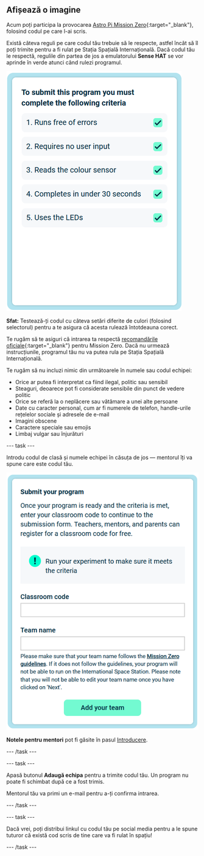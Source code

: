 ## Afișează o imagine

Acum poți participa la provocarea [Astro Pi Mission Zero](https://astro-pi.org/mission-zero){:target="_blank"}, folosind codul pe care l-ai scris.

Există câteva reguli pe care codul tău trebuie să le respecte, astfel încât să îl poți trimite pentru a fi rulat pe Stația Spațială Internațională. Dacă codul tău le respectă, regulile din partea de jos a emulatorului **Sense HAT** se vor aprinde în verde atunci când rulezi programul.

![Pagina Mission Zero care indică criteriile de verificare a intrării.](images/rules.png)

**Sfat:** Testează-ți codul cu câteva setări diferite de culori (folosind selectorul) pentru a te asigura că acesta rulează întotdeauna corect.

Te rugăm să te asiguri că intrarea ta respectă [recomandările oficiale](https://astro-pi.org/mission-zero/guidelines){:target="_blank"} pentru Mission Zero. Dacă nu urmează instrucțiunile, programul tău nu va putea rula pe Stația Spațială Internațională.

Te rugăm să nu incluzi nimic din următoarele în numele sau codul echipei:

+ Orice ar putea fi interpretat ca fiind ilegal, politic sau sensibil
+ Steaguri, deoarece pot fi considerate sensibile din punct de vedere politic
+ Orice se referă la o neplăcere sau vătămare a unei alte persoane
+ Date cu caracter personal, cum ar fi numerele de telefon, handle-urile rețelelor sociale și adresele de e-mail
+ Imagini obscene
+ Caractere speciale sau emojis
+ Limbaj vulgar sau înjurături

--- task ---

Introdu codul de clasă și numele echipei în căsuța de jos — mentorul îți va spune care este codul tău.

![Formularul de trimitere a codului clasei și a numelui echipei](images/submission.png)

**Notele pentru mentori** pot fi găsite în pasul [Introducere](https://projects.raspberrypi.org/en/projects/astro-pi-mission-zero/0).

--- /task ---

--- task ---

Apasă butonul **Adaugă echipa** pentru a trimite codul tău. Un program nu poate fi schimbat după ce a fost trimis.

Mentorul tău va primi un e-mail pentru a-ți confirma intrarea.

--- /task ---

--- task ---

Dacă vrei, poți distribui linkul cu codul tău pe social media pentru a le spune tuturor că există cod scris de tine care va fi rulat în spațiu!

--- /task ---
